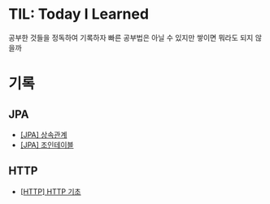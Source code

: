 # TIL:  Today I Learned
공부한 것들을 정독하여 기록하자 빠른 공부법은 아닐 수 있지만 쌓이면 뭐라도 되지 않을까
# 기록
## JPA
- [[JPA] 상속관계](./JPA/상속관계.md)
- [[JPA] 조인테이블](./JPA/조인%20테이블.md)
## HTTP 
- [[HTTP] HTTP 기초](./HTTP/HTTP_웹의_기초.md)